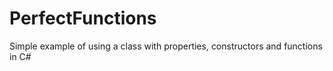 # PerfectFunctions
Simple example of using a class with properties, constructors and functions in C#
